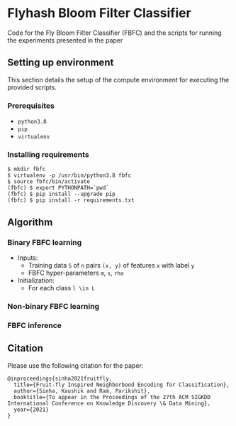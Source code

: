 # Flyhash Bloom Filter Classifier

Code for the Fly Bloom Filter Classifier (FBFC) and the scripts for running the experiments presented in the paper


## Setting up environment

This section details the setup of the compute environment for executing the provided scripts.

### Prerequisites

- `python3.8`
- `pip`
- `virtualenv`

### Installing requirements

```
$ mkdir fbfc
$ virtualenv -p /usr/bin/python3.8 fbfc
$ source fbfc/bin/activate
(fbfc) $ export PYTHONPATH=`pwd`
(fbfc) $ pip install --upgrade pip
(fbfc) $ pip install -r requirements.txt
```

## Algorithm


### Binary FBFC learning


- Inputs:
  - Training data `S` of `n` pairs `(x, y)` of features `x` with label `y`
  - FBFC hyper-parameters `m`, `s`, `rho`
- Initialization:
  - For each class `l \in L`


### Non-binary FBFC learning



### FBFC inference




## Citation

Please use the following citation for the paper:
```
@inproceedings{sinha2021fruitfly,
  title={Fruit-fly Inspired Neighborbood Encoding for Classification},
  author={Sinha, Kaushik and Ram, Parikshit},
  booktitle={To appear in the Proceedings of the 27th ACM SIGKDD International Conference on Knowledge Discovery \& Data Mining},
  year={2021}
}
```
